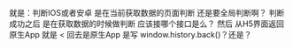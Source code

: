 就是：判断IOS或者安卓 是在当前获取数据的页面判断 还是要全局判断啊？ 判断成功之后 是在获取数据的时候做判断 应该接哪个接口是么？
然后 从H5界面返回原生App 就是 < 回去是原生App  是写 window.history.back()？还是？
